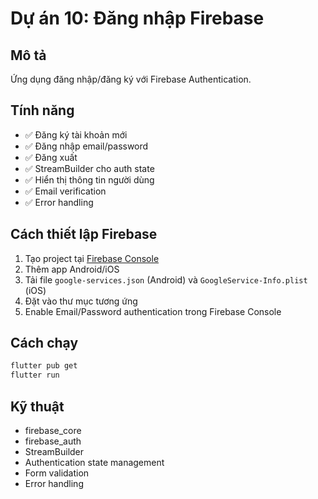 # Dự án 10: Đăng nhập Firebase

## Mô tả
Ứng dụng đăng nhập/đăng ký với Firebase Authentication.

## Tính năng
- ✅ Đăng ký tài khoản mới
- ✅ Đăng nhập email/password
- ✅ Đăng xuất
- ✅ StreamBuilder cho auth state
- ✅ Hiển thị thông tin người dùng
- ✅ Email verification
- ✅ Error handling

## Cách thiết lập Firebase
1. Tạo project tại [Firebase Console](https://console.firebase.google.com/)
2. Thêm app Android/iOS
3. Tải file `google-services.json` (Android) và `GoogleService-Info.plist` (iOS)
4. Đặt vào thư mục tương ứng
5. Enable Email/Password authentication trong Firebase Console

## Cách chạy
```bash
flutter pub get
flutter run
```

## Kỹ thuật
- firebase_core
- firebase_auth
- StreamBuilder
- Authentication state management
- Form validation
- Error handling
